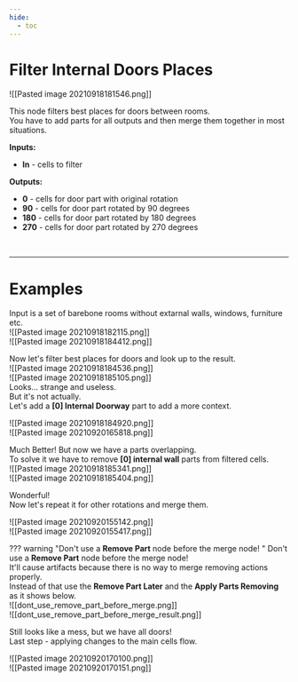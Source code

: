 ```yaml
---
hide:
  - toc
---
```


# **Filter Internal Doors Places**

![[Pasted image 20210918181546.png]]

This node filters best places for doors between rooms.  
You have to add parts for all outputs and then merge them together in most situations.
	
**Inputs:**

- **In** - cells to filter
	
**Outputs:**

- **0** - cells for door part with original rotation
- **90** - cells for door part rotated by 90 degrees
- **180** - cells for door part rotated by 180 degrees
- **270** - cells for door part rotated by 270 degrees




<br />

--------

# Examples
Input is a set of barebone rooms without extarnal walls, windows, furniture etc.  
![[Pasted image 20210918182115.png]]  
![[Pasted image 20210918184412.png]]  

Now let's filter best places for doors and look up to the result.    
![[Pasted image 20210918184536.png]]  
![[Pasted image 20210918185105.png]]  
Looks... strange and useless.  
But it's not actually.  
Let's add a **[0] Internal Doorway** part to add a more context.  

![[Pasted image 20210918184920.png]]  
![[Pasted image 20210920165818.png]]  

Much Better! But now we have a parts overlapping.  
To solve it we have to remove **[0] internal wall** parts from filtered cells.   
![[Pasted image 20210918185341.png]]  
![[Pasted image 20210918185404.png]]  

Wonderful!  
Now let's repeat it for other rotations and merge them.  

![[Pasted image 20210920155142.png]]  
![[Pasted image 20210920155417.png]]  

??? warning "Don't use a **Remove Part** node before the merge node! "
	Don't use a **Remove Part** node before the merge node!  
	It'll cause artifacts because there is no way to merge removing actions properly.  
	Instead of that use the **Remove Part Later** and the **Apply Parts Removing** as it shows below.  
	![[dont_use_remove_part_before_merge.png]]  
	![[dont_use_remove_part_before_merge_result.png]]  

Still looks like a mess, but we have all doors!  
Last step - applying changes to the main cells flow.  

![[Pasted image 20210920170100.png]]  
![[Pasted image 20210920170151.png]]  